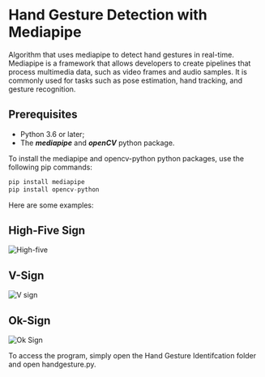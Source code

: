# Hand Gesture Detection with Mediapipe
Algorithm that uses mediapipe to detect hand gestures in real-time. Mediapipe is a framework that allows developers to create pipelines that process multimedia data, such as video frames and audio samples. It is commonly used for tasks such as pose estimation, hand tracking, and gesture recognition.

## Prerequisites
* Python 3.6 or later;
* The **_mediapipe_** and **_openCV_** python package.

To install the mediapipe and opencv-python python packages, use the following pip commands:

```python
pip install mediapipe
pip install opencv-python
```

Here are some examples:

## High-Five Sign
![High-five](https://user-images.githubusercontent.com/71357969/206311510-e2e7fb9d-d79e-4426-81fe-39789ccc3cf2.JPG)

## V-Sign
![V sign](https://user-images.githubusercontent.com/71357969/206311538-5e4dab68-af28-4f68-9c35-b5243ff38d05.JPG)


## Ok-Sign
![Ok Sign](https://user-images.githubusercontent.com/71357969/206311549-9b398068-f368-483f-b557-80b457852d47.JPG)

To access the program, simply open the Hand Gesture Identifcation folder and open handgesture.py.
